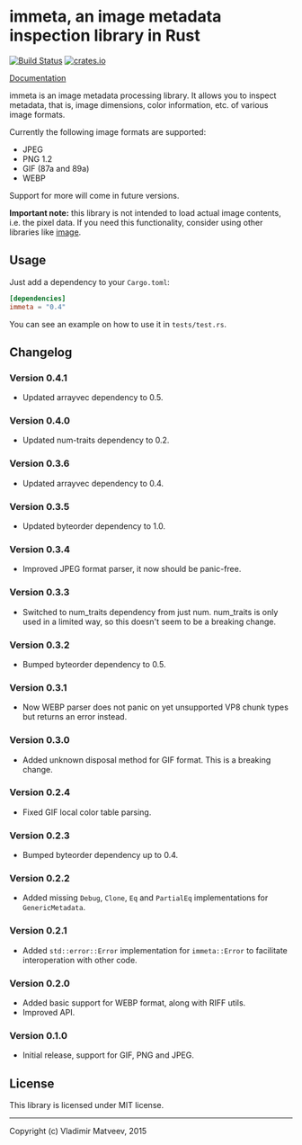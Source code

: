 immeta, an image metadata inspection library in Rust
====================================================

[![Build Status][travis]](https://travis-ci.org/netvl/immeta) [![crates.io][crates]](https://crates.io/crates/immeta)

  [travis]: https://img.shields.io/travis/netvl/immeta.svg?style=flat-square
  [crates]: https://img.shields.io/crates/v/immeta.svg?style=flat-square

[Documentation](https://docs.rs/immeta/)

immeta is an image metadata processing library. It allows you to inspect metadata, that is,
image dimensions, color information, etc. of various image formats.

Currently the following image formats are supported:
 * JPEG
 * PNG 1.2
 * GIF (87a and 89a)
 * WEBP

Support for more will come in future versions.

**Important note:** this library is not intended to load actual image contents, i.e. the pixel
data. If you need this functionality, consider using other libraries like [image](https://crates.io/crates/image).

## Usage

Just add a dependency to your `Cargo.toml`:

```toml
[dependencies]
immeta = "0.4"
```

You can see an example on how to use it in `tests/test.rs`.


## Changelog

### Version 0.4.1

* Updated arrayvec dependency to 0.5.

### Version 0.4.0

* Updated num-traits dependency to 0.2.

### Version 0.3.6

* Updated arrayvec dependency to 0.4.

### Version 0.3.5

* Updated byteorder dependency to 1.0.

### Version 0.3.4

* Improved JPEG format parser, it now should be panic-free.

### Version 0.3.3

* Switched to num_traits dependency from just num. num_traits is only used in a limited way,
  so this doesn't seem to be a breaking change.

### Version 0.3.2

* Bumped byteorder dependency to 0.5.

### Version 0.3.1

* Now WEBP parser does not panic on yet unsupported VP8 chunk types but returns an error instead.

### Version 0.3.0

* Added unknown disposal method for GIF format. This is a breaking change.

### Version 0.2.4

* Fixed GIF local color table parsing.

### Version 0.2.3

* Bumped byteorder dependency up to 0.4.

### Version 0.2.2

* Added missing `Debug`, `Clone`, `Eq` and `PartialEq` implementations for `GenericMetadata`.

### Version 0.2.1

* Added `std::error::Error` implementation for `immeta::Error` to facilitate interoperation
  with other code.

### Version 0.2.0

* Added basic support for WEBP format, along with RIFF utils.
* Improved API.

### Version 0.1.0

* Initial release, support for GIF, PNG and JPEG.

## License

This library is licensed under MIT license.


---
Copyright (c) Vladimir Matveev, 2015
